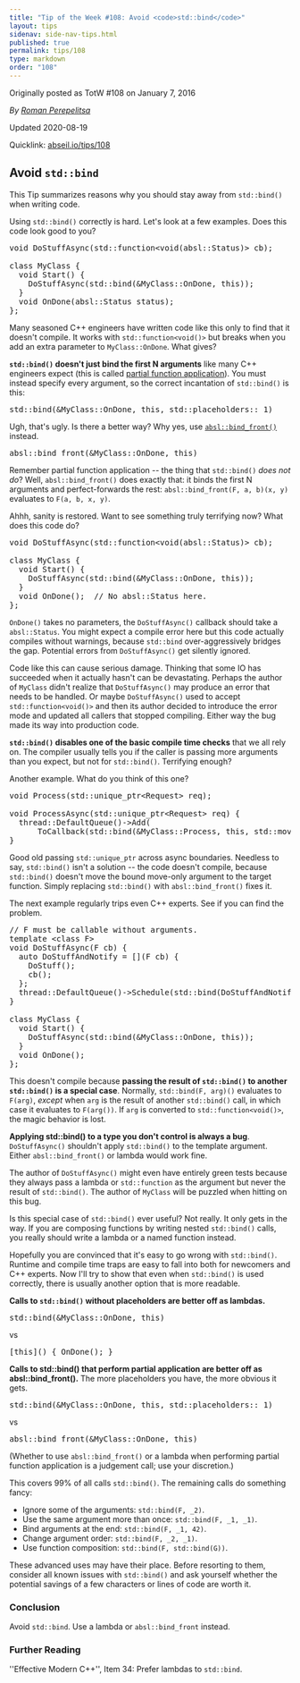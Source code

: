 ```yaml
---
title: "Tip of the Week #108: Avoid <code>std::bind</code>"
layout: tips
sidenav: side-nav-tips.html
published: true
permalink: tips/108
type: markdown
order: "108"
---
```


Originally posted as TotW #108 on January 7, 2016

*By [Roman Perepelitsa](mailto:roman.perepelitsa@gmail.com)*

Updated 2020-08-19

Quicklink: [abseil.io/tips/108](https://abseil.io/tips/108)


## Avoid <code>std::bind</code>

This Tip summarizes reasons why you should stay away from `std::bind()` when
writing code.

Using `std::bind()` correctly is hard. Let's look at a few examples. Does this
code look good to you?

<pre class="prettyprint lang-cpp code">
void DoStuffAsync(std::function&lt;void(absl::Status)&gt; cb);

class MyClass {
  void Start() {
    DoStuffAsync(std::bind(&MyClass::OnDone, this));
  }
  void OnDone(absl::Status status);
};
</pre>

Many seasoned C++ engineers have written code like this only to find that it
doesn't compile. It works with `std::function<void()>` but breaks when you add
an extra parameter to `MyClass::OnDone`. What gives?

**`std::bind()` doesn't just bind the first N arguments** like many C++
engineers expect (this is called
[partial function application](https://en.wikipedia.org/wiki/Partial_application)).
You must instead specify every argument, so the correct incantation of
`std::bind()` is this:

<pre class="prettyprint lang-cpp code">
std::bind(&MyClass::OnDone, this, std::placeholders::_1)
</pre>

Ugh, that's ugly. Is there a better way? Why yes, use
[`absl::bind_front()`](https://github.com/abseil/abseil-cpp/blob/master/absl/functional/bind_front.h)
instead.

<pre class="prettyprint lang-cpp code">
absl::bind_front(&MyClass::OnDone, this)
</pre>

Remember partial function application -- the thing that `std::bind()` *does not
do*? Well, `absl::bind_front()` does exactly that: it binds the first N
arguments and perfect-forwards the rest: `absl::bind_front(F, a, b)(x, y)`
evaluates to `F(a, b, x, y)`.

Ahhh, sanity is restored. Want to see something truly terrifying now? What does
this code do?

<pre class="prettyprint lang-cpp code">
void DoStuffAsync(std::function&lt;void(absl::Status)&gt; cb);

class MyClass {
  void Start() {
    DoStuffAsync(std::bind(&MyClass::OnDone, this));
  }
  void OnDone();  // No absl::Status here.
};
</pre>

`OnDone()` takes no parameters, the `DoStuffAsync()` callback should take a
`absl::Status`. You might expect a compile error here but this code actually
compiles without warnings, because `std::bind` over-aggressively bridges the
gap. Potential errors from `DoStuffAsync()` get silently ignored.

Code like this can cause serious damage. Thinking that some IO has succeeded
when it actually hasn't can be devastating. Perhaps the author of `MyClass`
didn't realize that `DoStuffAsync()` may produce an error that needs to be
handled. Or maybe `DoStuffAsync()` used to accept `std::function<void()>` and
then its author decided to introduce the error mode and updated all callers that
stopped compiling. Either way the bug made its way into production code.

**`std::bind()` disables one of the basic compile time checks** that we all rely
on. The compiler usually tells you if the caller is passing more arguments than
you expect, but not for `std::bind()`. Terrifying enough?

Another example. What do you think of this one?

<pre class="prettyprint lang-cpp code">
void Process(std::unique_ptr&lt;Request&gt; req);

void ProcessAsync(std::unique_ptr&lt;Request&gt; req) {
  thread::DefaultQueue()-&gt;Add(
      ToCallback(std::bind(&MyClass::Process, this, std::move(req))));
}
</pre>

Good old passing `std::unique_ptr` across async boundaries. Needless to say,
`std::bind()` isn't a solution -- the code doesn't compile, because
`std::bind()` doesn't move the bound move-only argument to the target function.
Simply replacing `std::bind()` with `absl::bind_front()` fixes it.

The next example regularly trips even C++ experts. See if you can find the
problem.

<pre class="prettyprint lang-cpp code">
// F must be callable without arguments.
template &lt;class F&gt;
void DoStuffAsync(F cb) {
  auto DoStuffAndNotify = [](F cb) {
    DoStuff();
    cb();
  };
  thread::DefaultQueue()-&gt;Schedule(std::bind(DoStuffAndNotify, cb));
}

class MyClass {
  void Start() {
    DoStuffAsync(std::bind(&MyClass::OnDone, this));
  }
  void OnDone();
};
</pre>

This doesn't compile because **passing the result of `std::bind()` to another
`std::bind()` is a special case**. Normally, `std::bind(F, arg)()` evaluates to
`F(arg)`, *except* when `arg` is the result of another `std::bind()` call, in
which case it evaluates to `F(arg())`. If `arg` is converted to
`std::function<void()>`, the magic behavior is lost.

**Applying std::bind() to a type you don't control is always a bug**.
`DoStuffAsync()` shouldn't apply `std::bind()` to the template argument. Either
`absl::bind_front()` or lambda would work fine.

The author of `DoStuffAsync()` might even have entirely green tests because they
always pass a lambda or `std::function` as the argument but never the result of
`std::bind()`. The author of `MyClass` will be puzzled when hitting on this bug.

Is this special case of `std::bind()` ever useful? Not really. It only gets in
the way. If you are composing functions by writing nested `std::bind()` calls,
you really should write a lambda or a named function instead.

Hopefully you are convinced that it's easy to go wrong with `std::bind()`.
Runtime and compile time traps are easy to fall into both for newcomers and C++
experts. Now I'll try to show that even when `std::bind()` is used correctly,
there is usually another option that is more readable.

**Calls to `std::bind()` without placeholders are better off as lambdas.**

<pre class="prettyprint lang-cpp code">
std::bind(&MyClass::OnDone, this)
</pre>

vs

<pre class="prettyprint lang-cpp code">
[this]() { OnDone(); }
</pre>

**Calls to std::bind() that perform partial application are better off as
absl::bind_front().** The more placeholders you have, the more obvious it gets.

<pre class="prettyprint lang-cpp code">
std::bind(&MyClass::OnDone, this, std::placeholders::_1)
</pre>

vs

<pre class="prettyprint lang-cpp code">
absl::bind_front(&MyClass::OnDone, this)
</pre>

(Whether to use `absl::bind_front()` or a lambda when performing partial
function application is a judgement call; use your discretion.)

This covers 99% of all calls `std::bind()`. The remaining calls do something
fancy:

*   Ignore some of the arguments: `std::bind(F, _2)`.
*   Use the same argument more than once: `std::bind(F, _1, _1)`.
*   Bind arguments at the end: `std::bind(F, _1, 42)`.
*   Change argument order: `std::bind(F, _2, _1)`.
*   Use function composition: `std::bind(F, std::bind(G))`.

These advanced uses may have their place. Before resorting to them, consider all
known issues with `std::bind()` and ask yourself whether the potential savings
of a few characters or lines of code are worth it.

### Conclusion

Avoid `std::bind`. Use a lambda or `absl::bind_front` instead.

### Further Reading

''Effective Modern C++'', Item 34: Prefer lambdas to `std::bind`.

